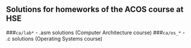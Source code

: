 ## Solutions for homeworks of the ACOS course at HSE

 ###```ca/lab*``` - .asm solutions (Computer Architecture course)
 ###```ca/os_*``` - .c solutions (Operating Systems course)
